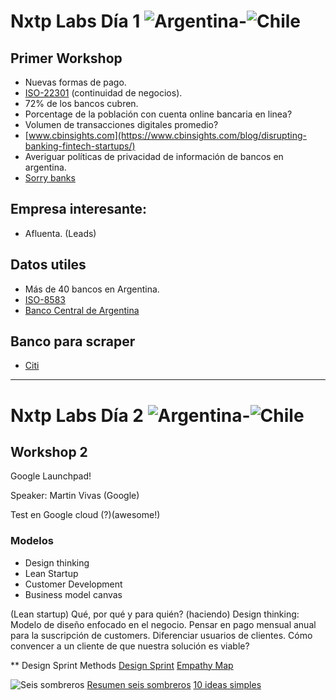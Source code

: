 # Nxtp Labs Día 1 ![Argentina](http://2.bp.blogspot.com/-6cCxta2o1dc/VbKLS49xgWI/AAAAAAAAADc/uG4Abbzi5lk/s1600/ar.png)-![Chile](http://4.bp.blogspot.com/-VLsun9MEN6o/VbKLS3X-1SI/AAAAAAAAADg/KOiRkHYKiR0/s1600/cl.png)
## Primer Workshop

- Nuevas formas de pago.
- [ISO-22301](http://advisera.com/27001academy/es/que-es-iso-22301/) (continuidad de negocios).
- 72% de los bancos cubren.
- Porcentage de la población con cuenta online bancaria en linea?
- Volumen de transacciones digitales promedio?
- [www.cbinsights.com](https://www.cbinsights.com/blog/disrupting-banking-fintech-startups/)
- Averiguar políticas de privacidad de información de bancos en argentina.
- [Sorry banks](http://www.fastcompany.com/3027197/fast-feed/sorry-banks-millennials-hate-you)


## Empresa interesante:
- Afluenta. (Leads)

## Datos utiles
- Más de 40 bancos en Argentina.
- [ISO-8583](https://es.wikipedia.org/wiki/ISO_8583)
- [Banco Central de Argentina](http://www.bcra.gov.ar/)

## Banco para scraper
- [Citi](https://www.argentina.citibank.com/ARGCB/JPS/portal/Index.do)


---

# Nxtp Labs Día 2 ![Argentina](http://2.bp.blogspot.com/-6cCxta2o1dc/VbKLS49xgWI/AAAAAAAAADc/uG4Abbzi5lk/s1600/ar.png)-![Chile](http://4.bp.blogspot.com/-VLsun9MEN6o/VbKLS3X-1SI/AAAAAAAAADg/KOiRkHYKiR0/s1600/cl.png)
## Workshop 2

Google Launchpad!

Speaker: Martin Vivas (Google)

Test en Google cloud (?)(awesome!)

### Modelos

- Design thinking
- Lean Startup
- Customer Development
- Business model canvas

(Lean startup) Qué, por qué y para quién? (haciendo)
Design thinking: Modelo de diseño enfocado en el negocio.
Pensar en pago mensual anual para la suscripción de customers.
Diferenciar usuarios de clientes.
Cómo convencer a un cliente de que nuestra solución es viable?

** Design Sprint Methods
[Design Sprint](https://developers.google.com/design-sprint/downloads/DesignSprintMethods.pdf)
[Empathy Map]()


![Seis sombreros](http://4.bp.blogspot.com/--qBAo2RznOo/UUtTMjnXInI/AAAAAAAAAO4/S2zmbvpV3hg/s1600/seisss.jpg)
[Resumen seis sombreros](https://www.leadersummaries.com/ver-resumen/seis-sombreros-para-pensar)
[10 ideas simples](http://www.idits.org.ar/files/files/10_ideas_simples.pdf)


